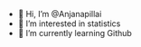 - 👋 Hi, I’m @Anjanapillai
- 👀 I’m interested in statistics
- 🌱 I’m currently learning Github


<!---
Anjanapillai/Anjanapillai is a ✨ special ✨ repository because its `README.md` (this file) appears on your GitHub profile.
You can click the Preview link to take a look at your changes.
--->
